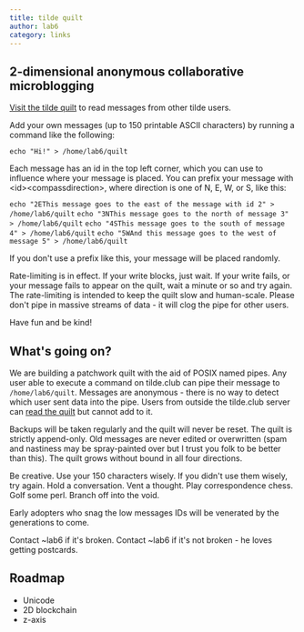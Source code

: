 ```yaml
---
title: tilde quilt
author: lab6
category: links
---
```


## 2-dimensional anonymous collaborative microblogging

[Visit the tilde quilt](https://tilde.club/~lab6/quilt.html) to read messages from other tilde users.

Add your own messages (up to 150 printable ASCII characters) by running a command like the following:

`echo "Hi!" > /home/lab6/quilt`

Each message has an id in the top left corner, which you can use to influence where your message is placed.
You can prefix your message with &lt;id>&lt;compassdirection>, where direction is one of N, E, W, or S, like this:

`echo "2EThis message goes to the east of the message with id 2" > /home/lab6/quilt`
`echo "3NThis message goes to the north of message 3" > /home/lab6/quilt`
`echo "4SThis message goes to the south of message 4" > /home/lab6/quilt`
`echo "5WAnd this message goes to the west of message 5" > /home/lab6/quilt`

If you don't use a prefix like this, your message will be placed randomly.

Rate-limiting is in effect. If your write blocks, just wait. If your write fails, or your message fails to appear on the quilt,
wait a minute or so and try again. The rate-limiting is intended to keep the quilt slow and human-scale. Please don't pipe in
massive streams of data - it will clog the pipe for other users.

Have fun and be kind!

## What's going on?

We are building a patchwork quilt with the aid of POSIX named pipes. Any user able to execute a command on tilde.club
can pipe their message to `/home/lab6/quilt`. Messages are anonymous - there is no way to detect which user sent data into the pipe.
Users from outside the tilde.club server can [read the quilt](https://tilde.club/~lab6/quilt.html) but cannot add to it.

Backups will be taken regularly and the quilt will never be reset. The quilt is strictly
append-only. Old messages are never edited or overwritten (spam and nastiness may be spray-painted over but I trust you folk to be better than this).
The quilt grows without bound in all four directions.

Be creative. Use your 150 characters wisely. If you didn't use them wisely, try again. Hold a conversation. Vent a thought. 
Play correspondence chess. Golf some perl. Branch off into the void.

Early adopters who snag the low messages IDs will be venerated by the generations to come.

Contact ~lab6 if it's broken. Contact ~lab6 if it's not broken - he loves getting postcards.

## Roadmap

* Unicode
* 2D blockchain
* z-axis
